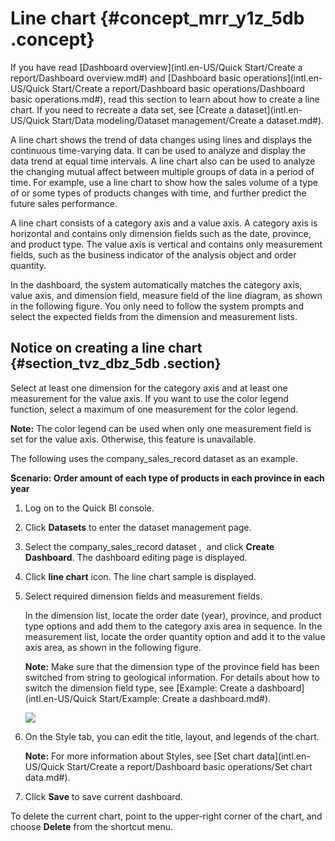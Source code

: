 # Line chart {#concept_mrr_y1z_5db .concept}

If you have read [Dashboard overview](intl.en-US/Quick Start/Create a report/Dashboard overview.md#) and [Dashboard basic operations](intl.en-US/Quick Start/Create a report/Dashboard basic operations/Dashboard basic operations.md#), read this section to learn about how to create a line chart. If you need to recreate a data set, see [Create a dataset](intl.en-US/Quick Start/Data modeling/Dataset management/Create a dataset.md#).

A line chart shows the trend of data changes using lines and displays the continuous time-varying data. It can be used to analyze and display the data trend at equal time intervals. A line chart also can be used to analyze the changing mutual affect between multiple groups of data in a period of time. For example, use a line chart to show how the sales volume of a type of or some types of products changes with time, and further predict the future sales performance.

A line chart consists of a category axis and a value axis. A category axis is horizontal and contains only dimension fields such as the date, province, and product type. The value axis is vertical and contains only measurement fields, such as the business indicator of the analysis object and order quantity.

In the dashboard, the system automatically matches the category axis, value axis, and dimension field, measure field of the line diagram, as shown in the following figure. You only need to follow the system prompts and select the expected fields from the dimension and measurement lists.

## Notice on creating a line chart {#section_tvz_dbz_5db .section}

Select at least one dimension for the category axis and at least one measurement for the value axis. If you want to use the color legend function, select a maximum of one measurement for the color legend.

**Note:** The color legend can be used when only one measurement field is set for the value axis. Otherwise, this feature is unavailable.

The following uses the company\_sales\_record dataset as an example.

**Scenario: Order amount of each type of products in each province in each year**

1.  Log on to the Quick BI console.
2.  Click **Datasets** to enter the dataset management page.
3.  Select the company\_sales\_record dataset ,  and click **Create Dashboard**. The dashboard editing page is displayed.
4.  Click **line chart** icon. The line chart sample is displayed.
5.  Select required dimension fields and measurement fields.

    In the dimension list, locate the order date \(year\), province, and product type options and add them to the category axis area in sequence. In the measurement list, locate the order quantity option and add it to the value axis area, as shown in the following figure.

    **Note:** Make sure that the dimension type of the province field has been switched from string to geological information. For details about how to switch the dimension field type, see [Example: Create a dashboard](intl.en-US/Quick Start/Example: Create a dashboard.md#).

    ![](http://static-aliyun-doc.oss-cn-hangzhou.aliyuncs.com/assets/img/9124/15332777711589_en-US.png)

6.  On the Style tab, you can edit the title, layout, and legends of the chart.

    **Note:** For more information about Styles, see [Set chart data](intl.en-US/Quick Start/Create a report/Dashboard basic operations/Set chart data.md#).

7.  Click **Save** to save current dashboard.

To delete the current chart, point to the upper-right corner of the chart, and choose **Delete** from the shortcut menu.

